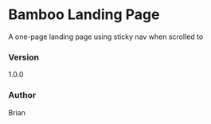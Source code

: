 # Bamboo Landing Page

A one-page landing page using sticky nav when scrolled to

### Version
1.0.0

### Author
Brian